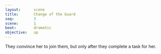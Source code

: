 ```yaml
---
layout:      scene
title:       Change of the Guard
seq:         3
scene:       1
beat:        dramatic
objective:   up
---
```




They convince her to join them, but only after they complete a task for her.






